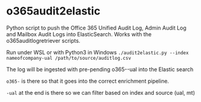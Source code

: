 # o365audit2elastic
Python script to push the Office 365 Unified Audit Log, Admin Audit Log and Mailbox Audit Logs into ElasticSearch. Works with the o365auditlogretriever scripts.

Run under WSL or with Python3 in Windows
`./audit2elastic.py --index nameofcompany-ual /path/to/source/auditlog.csv`

The log will be ingested with pre-pending o365-<nameofcompany>-ual into the Elastic search

`o365-` is there so that it goes into the correct enrichment pipeline.

`-ual` at the end is there so we can filter based on index and source (ual, mt)

